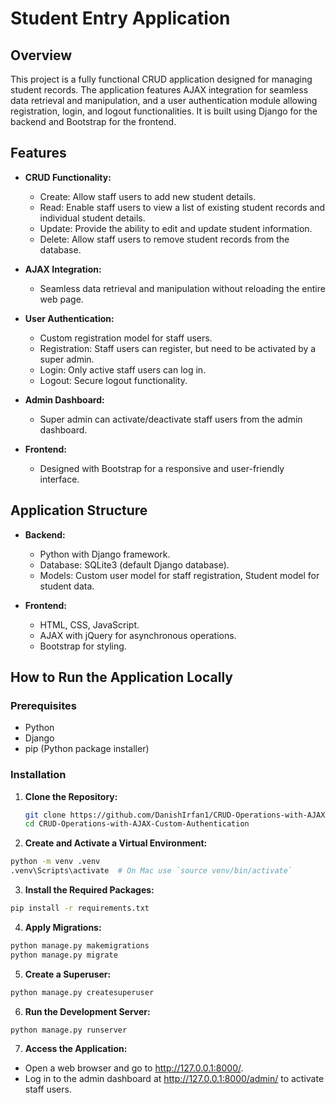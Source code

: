 # Student Entry Application

## Overview

This project is a fully functional CRUD application designed for managing student records. The application features AJAX integration for seamless data retrieval and manipulation, and a user authentication module allowing registration, login, and logout functionalities. It is built using Django for the backend and Bootstrap for the frontend.

## Features

- **CRUD Functionality:**
  - Create: Allow staff users to add new student details.
  - Read: Enable staff users to view a list of existing student records and individual student details.
  - Update: Provide the ability to edit and update student information.
  - Delete: Allow staff users to remove student records from the database.

- **AJAX Integration:**
  - Seamless data retrieval and manipulation without reloading the entire web page.
  
- **User Authentication:**
  - Custom registration model for staff users.
  - Registration: Staff users can register, but need to be activated by a super admin.
  - Login: Only active staff users can log in.
  - Logout: Secure logout functionality.

- **Admin Dashboard:**
  - Super admin can activate/deactivate staff users from the admin dashboard.

- **Frontend:**
  - Designed with Bootstrap for a responsive and user-friendly interface.

## Application Structure

- **Backend:**
  - Python with Django framework.
  - Database: SQLite3 (default Django database).
  - Models: Custom user model for staff registration, Student model for student data.

- **Frontend:**
  - HTML, CSS, JavaScript.
  - AJAX with jQuery for asynchronous operations.
  - Bootstrap for styling.

## How to Run the Application Locally

### Prerequisites

- Python
- Django
- pip (Python package installer)

### Installation

1. **Clone the Repository:**
   ```bash
   git clone https://github.com/DanishIrfan1/CRUD-Operations-with-AJAX-Custom-Authentication.git
   cd CRUD-Operations-with-AJAX-Custom-Authentication
   ```
2. **Create and Activate a Virtual Environment:**
```bash
python -m venv .venv
.venv\Scripts\activate  # On Mac use `source venv/bin/activate`
```
3. **Install the Required Packages:**
```bash
pip install -r requirements.txt
```
4. **Apply Migrations:**
```bash
python manage.py makemigrations
python manage.py migrate
```
5. **Create a Superuser:**
```bash
python manage.py createsuperuser
```
6. **Run the Development Server:**
```bash
python manage.py runserver
```
7. **Access the Application:**
- Open a web browser and go to http://127.0.0.1:8000/.
- Log in to the admin dashboard at http://127.0.0.1:8000/admin/ to activate staff users.
